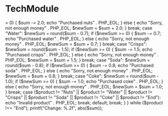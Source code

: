 # TechModule
<?php
$sum = 0;
do {
    $coins = readline();
    if ($coins == "Start") {
        break;
    }
    if ($coins == 0.1 || $coins == 0.2 || $coins == 0.5 || $coins == 1 || $coins == 2){
        $sum += $coins;
    } else {
        echo "Cannot accept $coins" . PHP_EOL;
    }
} while ($coins !== "Start");

$newSum = 0;
do {
    $product = readline();
    if ($product == "End") {
        break;
    }
    switch ($product) {
        case "Nuts": $newSum = round($sum - 2.0);
            if ($newSum >= 0) {
                $sum -= 2.0;
                echo "Purchased nuts" . PHP_EOL;
            } else {
                echo "Sorry, not enough money" . PHP_EOL;
                $newSum = $sum + 2.0;
            } break;
        case "Water": $newSum = round($sum - 0.7);
            if ($newSum >= 0) {
                $sum -= 0.7;
                echo "Purchased water" . PHP_EOL;
            } else {
                echo "Sorry, not enough money" . PHP_EOL;
                $newSum = $sum + 0.7;
            } break;
        case "Crisps": $newSum = round($sum - 1.5);
            if ($newSum >= 0) {
                $sum -= 1.5;
                echo "Purchased crisps" . PHP_EOL;
            } else {
                echo "Sorry, not enough money" . PHP_EOL;
                $newSum = $sum + 1.5;
            } break;
        case "Soda": $newSum = round($sum - 0.8);
            if ($newSum >= 0) {
                $sum -= 0.8;
                echo "Purchased soda" . PHP_EOL;
            } else {
                echo "Sorry, not enough money" . PHP_EOL;
                $newSum = $sum + 0.8;
            } break;
        case "Coke": $newSum = round($sum - 1.0);
            if ($newSum >= 0) {
                $sum -= 1.0;
                echo "Purchased coke" . PHP_EOL;
            } else {
                echo "Sorry, not enough money" . PHP_EOL;
                $newSum = $sum + 1.0;
            } break;
        case ($product != "Nuts" || $product != "Water" || $product != "Crisps" || $product != "Soda" || $product != "Coke" || $product != "End"): echo "Invalid product" . PHP_EOL; break;
        default; break;
    }
} while ($product !== "End");
printf("Change: %.2f", abs($sum));
